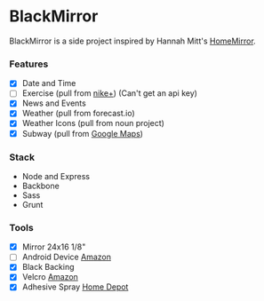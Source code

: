 # BlackMirror

BlackMirror is a side project inspired by Hannah Mitt's [HomeMirror](https://github.com/HannahMitt/HomeMirror).

### Features
  
  - [x] Date and Time
  - [ ] Exercise (pull from [nike+](https://developer.nike.com/content/nike-developer-cq/us/en_us/index/documentation/api-docs.html)) (Can't get an api key)
  - [x] News and Events
  - [x] Weather (pull from forecast.io)
  - [x] Weather Icons (pull from noun project)
  - [x] Subway (pull from [Google Maps](https://developers.google.com/maps/documentation/directions/intro#TravelModes))

### Stack

  - Node and Express
  - Backbone
  - Sass
  - Grunt

### Tools

- [x] Mirror 24x16 1/8"
- [ ] Android Device [Amazon](http://www.amazon.com/gp/offer-listing/B009X3UW2G/ref=olp_tab_refurbished?ie=UTF8&condition=refurbished&qid=1441327955&sr=8-1)
- [x] Black Backing
- [x] Velcro [Amazon](http://www.amazon.com/VELCRO-Industrial-Strength-Wide-Black/dp/B00006RSP1/ref=sr_1_2?ie=UTF8&qid=1442924711&sr=8-2&keywords=strong+velcro+strips)
- [x] Adhesive Spray [Home Depot](http://www.homedepot.com/p/3M-Super-77-16-75-fl-oz-Multi-Purpose-Spray-Adhesive-77-CC/100067550)